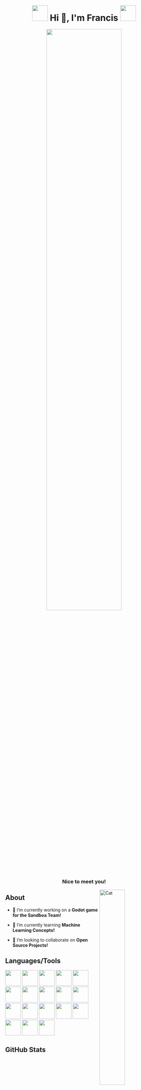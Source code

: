 <h1 align="center">
  <img src="https://github.com/FrancisTR/FrancisTR/assets/123771828/e453e01e-2760-4038-8339-e809e40d8f99" width="50px" height="50px" />
  Hi 👋, I'm Francis
  <img src="https://github.com/FrancisTR/FrancisTR/assets/123771828/e453e01e-2760-4038-8339-e809e40d8f99" width="50px" height="50px" />
</h1>



<div align="center"><img width="69%" src="https://user-images.githubusercontent.com/123771828/232997229-03aa5999-dbc0-421e-a284-1608d31041bb.gif" /></div>

<h3 align="center">Nice to meet you!</h3>
<img align="right" width="40%" src="https://francistr.github.io/Images/Francis.gif" alt="Cat" />




## About
- 🔭 I’m currently working on a **Godot game for the Sandboa Team!**

- 🌱 I’m currently learning **Machine Learning Concepts!**

- 👯 I’m looking to collaborate on **Open Source Projects!**



## Languages/Tools
<p align="left">
  <img src="https://user-images.githubusercontent.com/123771828/249672138-9ffb89cd-1bdf-418a-ac24-4540d6902014.svg?jwt=eyJhbGciOiJIUzI1NiIsInR5cCI6IkpXVCJ9.eyJpc3MiOiJnaXRodWIuY29tIiwiYXVkIjoicmF3LmdpdGh1YnVzZXJjb250ZW50LmNvbSIsImtleSI6ImtleTIiLCJleHAiOjE3MDM4MDQ5NjcsIm5iZiI6MTcwMzgwNDY2NywicGF0aCI6Ii8xMjM3NzE4MjgvMjQ5NjcyMTM4LTlmZmI4OWNkLTFiZGYtNDE4YS1hYzI0LTQ1NDBkNjkwMjAxNC5zdmc_WC1BbXotQWxnb3JpdGhtPUFXUzQtSE1BQy1TSEEyNTYmWC1BbXotQ3JlZGVudGlhbD1BS0lBVkNPRFlMU0E1M1BRSzRaQSUyRjIwMjMxMjI4JTJGdXMtZWFzdC0xJTJGczMlMkZhd3M0X3JlcXVlc3QmWC1BbXotRGF0ZT0yMDIzMTIyOFQyMzA0MjdaJlgtQW16LUV4cGlyZXM9MzAwJlgtQW16LVNpZ25hdHVyZT02Mzg1NWU1NDJhMDY3ZmI5MzE0ZGY1ZWIzNDcyMTNiYjYxNmY4MzAyNzVlMDcwMzZkYWU3MWViMmRiYTJkMmJkJlgtQW16LVNpZ25lZEhlYWRlcnM9aG9zdCZhY3Rvcl9pZD0wJmtleV9pZD0wJnJlcG9faWQ9MCJ9.UrYE_XIXWTwfpZe-_r-YSk8gz8a2FsPjaKpD4qEYo3c" width="50px" height="50px" />
  <img src="https://user-images.githubusercontent.com/123771828/258867100-de393ab8-b0c2-48f9-bbcc-8f387c5126a1.png?jwt=eyJhbGciOiJIUzI1NiIsInR5cCI6IkpXVCJ9.eyJpc3MiOiJnaXRodWIuY29tIiwiYXVkIjoicmF3LmdpdGh1YnVzZXJjb250ZW50LmNvbSIsImtleSI6ImtleTIiLCJleHAiOjE3MDM4MDQ5NjcsIm5iZiI6MTcwMzgwNDY2NywicGF0aCI6Ii8xMjM3NzE4MjgvMjU4ODY3MTAwLWRlMzkzYWI4LWIwYzItNDhmOS1iYmNjLThmMzg3YzUxMjZhMS5wbmc_WC1BbXotQWxnb3JpdGhtPUFXUzQtSE1BQy1TSEEyNTYmWC1BbXotQ3JlZGVudGlhbD1BS0lBVkNPRFlMU0E1M1BRSzRaQSUyRjIwMjMxMjI4JTJGdXMtZWFzdC0xJTJGczMlMkZhd3M0X3JlcXVlc3QmWC1BbXotRGF0ZT0yMDIzMTIyOFQyMzA0MjdaJlgtQW16LUV4cGlyZXM9MzAwJlgtQW16LVNpZ25hdHVyZT0zNjlhNjdiNGU5OTY1YTk5YmQ0YjlhYWZjODA4YjE5NzZkMzRkZjgyNmM4NTgzMWJhNGVlZjIxNmRlZWJhY2QzJlgtQW16LVNpZ25lZEhlYWRlcnM9aG9zdCZhY3Rvcl9pZD0wJmtleV9pZD0wJnJlcG9faWQ9MCJ9.vmvE4S5EqKfQ4-Xaro1eW3rEkC_i0yiAez776vRBIB8" width="50px" height="50px" />
  <img src="https://user-images.githubusercontent.com/123771828/249672404-f2821e55-854c-4cf7-b455-2df74f161985.svg?jwt=eyJhbGciOiJIUzI1NiIsInR5cCI6IkpXVCJ9.eyJpc3MiOiJnaXRodWIuY29tIiwiYXVkIjoicmF3LmdpdGh1YnVzZXJjb250ZW50LmNvbSIsImtleSI6ImtleTIiLCJleHAiOjE3MDM4MDQ5NjcsIm5iZiI6MTcwMzgwNDY2NywicGF0aCI6Ii8xMjM3NzE4MjgvMjQ5NjcyNDA0LWYyODIxZTU1LTg1NGMtNGNmNy1iNDU1LTJkZjc0ZjE2MTk4NS5zdmc_WC1BbXotQWxnb3JpdGhtPUFXUzQtSE1BQy1TSEEyNTYmWC1BbXotQ3JlZGVudGlhbD1BS0lBVkNPRFlMU0E1M1BRSzRaQSUyRjIwMjMxMjI4JTJGdXMtZWFzdC0xJTJGczMlMkZhd3M0X3JlcXVlc3QmWC1BbXotRGF0ZT0yMDIzMTIyOFQyMzA0MjdaJlgtQW16LUV4cGlyZXM9MzAwJlgtQW16LVNpZ25hdHVyZT0xYjUwNGIzNTNhNTA1NWI4NWEwNDExOWFmYTIwMmNkMzYxMGQ4NTBiNzU0NGE3YzM3MjViZjI3NDIyYjkzNmM0JlgtQW16LVNpZ25lZEhlYWRlcnM9aG9zdCZhY3Rvcl9pZD0wJmtleV9pZD0wJnJlcG9faWQ9MCJ9.NX2QGr5axJUiCLz_HHuhsIgwTpa_h5aRjaHdAHRl1RY" width="50px" height="50px" />
  <img src="https://user-images.githubusercontent.com/123771828/249672505-e2b0bfaa-79e2-4363-9861-7c0e71636ae0.svg?jwt=eyJhbGciOiJIUzI1NiIsInR5cCI6IkpXVCJ9.eyJpc3MiOiJnaXRodWIuY29tIiwiYXVkIjoicmF3LmdpdGh1YnVzZXJjb250ZW50LmNvbSIsImtleSI6ImtleTIiLCJleHAiOjE3MDM4MDQ5NjcsIm5iZiI6MTcwMzgwNDY2NywicGF0aCI6Ii8xMjM3NzE4MjgvMjQ5NjcyNTA1LWUyYjBiZmFhLTc5ZTItNDM2My05ODYxLTdjMGU3MTYzNmFlMC5zdmc_WC1BbXotQWxnb3JpdGhtPUFXUzQtSE1BQy1TSEEyNTYmWC1BbXotQ3JlZGVudGlhbD1BS0lBVkNPRFlMU0E1M1BRSzRaQSUyRjIwMjMxMjI4JTJGdXMtZWFzdC0xJTJGczMlMkZhd3M0X3JlcXVlc3QmWC1BbXotRGF0ZT0yMDIzMTIyOFQyMzA0MjdaJlgtQW16LUV4cGlyZXM9MzAwJlgtQW16LVNpZ25hdHVyZT05NWY5NjcxYTM1NDMxOWYzYzdmZDUzMjcwMDJlMmQ4NTkzYWRlYTI1YjYwZGNmZWUyM2M1YjBiM2JhNGJlYTcxJlgtQW16LVNpZ25lZEhlYWRlcnM9aG9zdCZhY3Rvcl9pZD0wJmtleV9pZD0wJnJlcG9faWQ9MCJ9.Np0h2x0uD-BGaNKJcChGUnkWZgd__AKOuSstmxbJOnw" width="50px" height="50px" />
  <img src="https://user-images.githubusercontent.com/123771828/263048358-8bf05fe2-669b-4b7c-9c65-7fec6388fad5.png?jwt=eyJhbGciOiJIUzI1NiIsInR5cCI6IkpXVCJ9.eyJpc3MiOiJnaXRodWIuY29tIiwiYXVkIjoicmF3LmdpdGh1YnVzZXJjb250ZW50LmNvbSIsImtleSI6ImtleTIiLCJleHAiOjE3MDM4MDQ5NjcsIm5iZiI6MTcwMzgwNDY2NywicGF0aCI6Ii8xMjM3NzE4MjgvMjYzMDQ4MzU4LThiZjA1ZmUyLTY2OWItNGI3Yy05YzY1LTdmZWM2Mzg4ZmFkNS5wbmc_WC1BbXotQWxnb3JpdGhtPUFXUzQtSE1BQy1TSEEyNTYmWC1BbXotQ3JlZGVudGlhbD1BS0lBVkNPRFlMU0E1M1BRSzRaQSUyRjIwMjMxMjI4JTJGdXMtZWFzdC0xJTJGczMlMkZhd3M0X3JlcXVlc3QmWC1BbXotRGF0ZT0yMDIzMTIyOFQyMzA0MjdaJlgtQW16LUV4cGlyZXM9MzAwJlgtQW16LVNpZ25hdHVyZT1lMzk1YzU2NWM1MjVhMjFlMWM1ZWYxZTBjMzMyYTc4MjZmMTkxZjAyYzM3YTQ2NTFmNmFmNGMyYzA4YzBlNTVlJlgtQW16LVNpZ25lZEhlYWRlcnM9aG9zdCZhY3Rvcl9pZD0wJmtleV9pZD0wJnJlcG9faWQ9MCJ9.lbKcd22MipuTKCC-BqQx2b7vvvYy7xaw57vAEGgvmcM" width="50px" height="50px" />
  <img src="https://user-images.githubusercontent.com/123771828/249672646-ed11ce47-1925-4085-9cdb-bc37bb22d3ce.svg?jwt=eyJhbGciOiJIUzI1NiIsInR5cCI6IkpXVCJ9.eyJpc3MiOiJnaXRodWIuY29tIiwiYXVkIjoicmF3LmdpdGh1YnVzZXJjb250ZW50LmNvbSIsImtleSI6ImtleTIiLCJleHAiOjE3MDM4MDQ5NjcsIm5iZiI6MTcwMzgwNDY2NywicGF0aCI6Ii8xMjM3NzE4MjgvMjQ5NjcyNjQ2LWVkMTFjZTQ3LTE5MjUtNDA4NS05Y2RiLWJjMzdiYjIyZDNjZS5zdmc_WC1BbXotQWxnb3JpdGhtPUFXUzQtSE1BQy1TSEEyNTYmWC1BbXotQ3JlZGVudGlhbD1BS0lBVkNPRFlMU0E1M1BRSzRaQSUyRjIwMjMxMjI4JTJGdXMtZWFzdC0xJTJGczMlMkZhd3M0X3JlcXVlc3QmWC1BbXotRGF0ZT0yMDIzMTIyOFQyMzA0MjdaJlgtQW16LUV4cGlyZXM9MzAwJlgtQW16LVNpZ25hdHVyZT05NGU0ZmRhOTQ1YTQ2MzNlZmNlMmEyNTBhYjZmNGY2YzI0ZDBhM2Q0MDAyNzZlYzU3MTQwYTM1YjVjY2JjOWYyJlgtQW16LVNpZ25lZEhlYWRlcnM9aG9zdCZhY3Rvcl9pZD0wJmtleV9pZD0wJnJlcG9faWQ9MCJ9.ObHLyKcrvdNGJFd0EJKlxC3UyRxBHfO36rxEe9n4e7w" width="50px" height="50px" />
  <img src="https://user-images.githubusercontent.com/123771828/263048627-611161eb-98b3-454f-8d0e-0328947b5095.png?jwt=eyJhbGciOiJIUzI1NiIsInR5cCI6IkpXVCJ9.eyJpc3MiOiJnaXRodWIuY29tIiwiYXVkIjoicmF3LmdpdGh1YnVzZXJjb250ZW50LmNvbSIsImtleSI6ImtleTIiLCJleHAiOjE3MDM4MDQ5NjcsIm5iZiI6MTcwMzgwNDY2NywicGF0aCI6Ii8xMjM3NzE4MjgvMjYzMDQ4NjI3LTYxMTE2MWViLTk4YjMtNDU0Zi04ZDBlLTAzMjg5NDdiNTA5NS5wbmc_WC1BbXotQWxnb3JpdGhtPUFXUzQtSE1BQy1TSEEyNTYmWC1BbXotQ3JlZGVudGlhbD1BS0lBVkNPRFlMU0E1M1BRSzRaQSUyRjIwMjMxMjI4JTJGdXMtZWFzdC0xJTJGczMlMkZhd3M0X3JlcXVlc3QmWC1BbXotRGF0ZT0yMDIzMTIyOFQyMzA0MjdaJlgtQW16LUV4cGlyZXM9MzAwJlgtQW16LVNpZ25hdHVyZT0wOTJmYTNmMjA5MDdiNmJmNjYxNTQ2NjgxMDBjNTg1MTY4NmRmYzMwM2QwNzVmMjIxZWZjMjM4NjI4NTFjMmFhJlgtQW16LVNpZ25lZEhlYWRlcnM9aG9zdCZhY3Rvcl9pZD0wJmtleV9pZD0wJnJlcG9faWQ9MCJ9.4V56G1CMuxsercZIVBdv3gKMlNxnXzeUWb9qqXDnl2U" width="50px" height="50px" />
  <img src="https://user-images.githubusercontent.com/123771828/249672736-3ad2e079-89ac-4e91-9daa-61b565ead8c1.svg?jwt=eyJhbGciOiJIUzI1NiIsInR5cCI6IkpXVCJ9.eyJpc3MiOiJnaXRodWIuY29tIiwiYXVkIjoicmF3LmdpdGh1YnVzZXJjb250ZW50LmNvbSIsImtleSI6ImtleTIiLCJleHAiOjE3MDM4MDQ5NjcsIm5iZiI6MTcwMzgwNDY2NywicGF0aCI6Ii8xMjM3NzE4MjgvMjQ5NjcyNzM2LTNhZDJlMDc5LTg5YWMtNGU5MS05ZGFhLTYxYjU2NWVhZDhjMS5zdmc_WC1BbXotQWxnb3JpdGhtPUFXUzQtSE1BQy1TSEEyNTYmWC1BbXotQ3JlZGVudGlhbD1BS0lBVkNPRFlMU0E1M1BRSzRaQSUyRjIwMjMxMjI4JTJGdXMtZWFzdC0xJTJGczMlMkZhd3M0X3JlcXVlc3QmWC1BbXotRGF0ZT0yMDIzMTIyOFQyMzA0MjdaJlgtQW16LUV4cGlyZXM9MzAwJlgtQW16LVNpZ25hdHVyZT0yNzE1YWY1OWI5ZjdjNjc1M2U5OGUwYTY4YjBiMDQyN2I5NzFhMTNkMjFhMjE2YjkyNTBjMTUyYmQ2YmFkNzM4JlgtQW16LVNpZ25lZEhlYWRlcnM9aG9zdCZhY3Rvcl9pZD0wJmtleV9pZD0wJnJlcG9faWQ9MCJ9.jgC-EqhH83gwO3xOJVI6ipoE01485tDMtBCXyM3qOdE" width="50px" height="50px" />
  <img src="https://user-images.githubusercontent.com/123771828/249675270-ca54f8ad-375e-4832-9709-47f5e8e6d8e6.png?jwt=eyJhbGciOiJIUzI1NiIsInR5cCI6IkpXVCJ9.eyJpc3MiOiJnaXRodWIuY29tIiwiYXVkIjoicmF3LmdpdGh1YnVzZXJjb250ZW50LmNvbSIsImtleSI6ImtleTIiLCJleHAiOjE3MDM4MDQ5NjcsIm5iZiI6MTcwMzgwNDY2NywicGF0aCI6Ii8xMjM3NzE4MjgvMjQ5Njc1MjcwLWNhNTRmOGFkLTM3NWUtNDgzMi05NzA5LTQ3ZjVlOGU2ZDhlNi5wbmc_WC1BbXotQWxnb3JpdGhtPUFXUzQtSE1BQy1TSEEyNTYmWC1BbXotQ3JlZGVudGlhbD1BS0lBVkNPRFlMU0E1M1BRSzRaQSUyRjIwMjMxMjI4JTJGdXMtZWFzdC0xJTJGczMlMkZhd3M0X3JlcXVlc3QmWC1BbXotRGF0ZT0yMDIzMTIyOFQyMzA0MjdaJlgtQW16LUV4cGlyZXM9MzAwJlgtQW16LVNpZ25hdHVyZT1hYThmNmY2MWE5YzIzMjdjM2RiNjVjNGY1YzlkMTg5ZGIzZGVlMGIwYTFkOTdiMWU2MTgyNWIzN2UwNjZkNTZmJlgtQW16LVNpZ25lZEhlYWRlcnM9aG9zdCZhY3Rvcl9pZD0wJmtleV9pZD0wJnJlcG9faWQ9MCJ9.cY-FPYqP2-aoUs7jDohvPj7-gyF8tHaeICae_h4AydM" width="50px" height="50px" />  
  <img src="https://user-images.githubusercontent.com/123771828/249966209-76784eca-2d10-4b96-b252-5a45fe3ac044.jpg?jwt=eyJhbGciOiJIUzI1NiIsInR5cCI6IkpXVCJ9.eyJpc3MiOiJnaXRodWIuY29tIiwiYXVkIjoicmF3LmdpdGh1YnVzZXJjb250ZW50LmNvbSIsImtleSI6ImtleTIiLCJleHAiOjE3MDM4MDQ5NjcsIm5iZiI6MTcwMzgwNDY2NywicGF0aCI6Ii8xMjM3NzE4MjgvMjQ5OTY2MjA5LTc2Nzg0ZWNhLTJkMTAtNGI5Ni1iMjUyLTVhNDVmZTNhYzA0NC5qcGc_WC1BbXotQWxnb3JpdGhtPUFXUzQtSE1BQy1TSEEyNTYmWC1BbXotQ3JlZGVudGlhbD1BS0lBVkNPRFlMU0E1M1BRSzRaQSUyRjIwMjMxMjI4JTJGdXMtZWFzdC0xJTJGczMlMkZhd3M0X3JlcXVlc3QmWC1BbXotRGF0ZT0yMDIzMTIyOFQyMzA0MjdaJlgtQW16LUV4cGlyZXM9MzAwJlgtQW16LVNpZ25hdHVyZT1jN2VkNjNlZDk3YWQ1OGUzYTE4NTk0N2E1YzM1ODBmMWQ1MWY5NTUzNzAyZjYxMmM5MWM3ZmRmZmYxZTc3MzQwJlgtQW16LVNpZ25lZEhlYWRlcnM9aG9zdCZhY3Rvcl9pZD0wJmtleV9pZD0wJnJlcG9faWQ9MCJ9.-rYLEQXG1tl0UK0gpXqVEZKj-MKzoq3S070lTIf53po" width="50px" height="50px" />
  <img src="https://user-images.githubusercontent.com/123771828/249675901-6994a6f7-a637-48b6-8a60-d3b6a8e7ac99.svg?jwt=eyJhbGciOiJIUzI1NiIsInR5cCI6IkpXVCJ9.eyJpc3MiOiJnaXRodWIuY29tIiwiYXVkIjoicmF3LmdpdGh1YnVzZXJjb250ZW50LmNvbSIsImtleSI6ImtleTIiLCJleHAiOjE3MDM4MDQ5NjcsIm5iZiI6MTcwMzgwNDY2NywicGF0aCI6Ii8xMjM3NzE4MjgvMjQ5Njc1OTAxLTY5OTRhNmY3LWE2MzctNDhiNi04YTYwLWQzYjZhOGU3YWM5OS5zdmc_WC1BbXotQWxnb3JpdGhtPUFXUzQtSE1BQy1TSEEyNTYmWC1BbXotQ3JlZGVudGlhbD1BS0lBVkNPRFlMU0E1M1BRSzRaQSUyRjIwMjMxMjI4JTJGdXMtZWFzdC0xJTJGczMlMkZhd3M0X3JlcXVlc3QmWC1BbXotRGF0ZT0yMDIzMTIyOFQyMzA0MjdaJlgtQW16LUV4cGlyZXM9MzAwJlgtQW16LVNpZ25hdHVyZT0yOWE3NWM0ZTgzMWExMmZhMGU5NDI3Zjk0MjQ4MzFjZTZlMzQwNWQzZTBjNzIzY2I2NDAxMTE1YWU0NmVjNzlkJlgtQW16LVNpZ25lZEhlYWRlcnM9aG9zdCZhY3Rvcl9pZD0wJmtleV9pZD0wJnJlcG9faWQ9MCJ9.4mL5AJFVGHnL0R5qT1J3IuyJ0LVjT3CzCjWjp-xeaCs" width="50px" height="50px" />
  <img src="https://user-images.githubusercontent.com/123771828/249676213-7ec0b8b6-47fa-4f90-a446-73f253fe5e37.png?jwt=eyJhbGciOiJIUzI1NiIsInR5cCI6IkpXVCJ9.eyJpc3MiOiJnaXRodWIuY29tIiwiYXVkIjoicmF3LmdpdGh1YnVzZXJjb250ZW50LmNvbSIsImtleSI6ImtleTIiLCJleHAiOjE3MDM4MDQ5NjcsIm5iZiI6MTcwMzgwNDY2NywicGF0aCI6Ii8xMjM3NzE4MjgvMjQ5Njc2MjEzLTdlYzBiOGI2LTQ3ZmEtNGY5MC1hNDQ2LTczZjI1M2ZlNWUzNy5wbmc_WC1BbXotQWxnb3JpdGhtPUFXUzQtSE1BQy1TSEEyNTYmWC1BbXotQ3JlZGVudGlhbD1BS0lBVkNPRFlMU0E1M1BRSzRaQSUyRjIwMjMxMjI4JTJGdXMtZWFzdC0xJTJGczMlMkZhd3M0X3JlcXVlc3QmWC1BbXotRGF0ZT0yMDIzMTIyOFQyMzA0MjdaJlgtQW16LUV4cGlyZXM9MzAwJlgtQW16LVNpZ25hdHVyZT0zMDZmMjYyYjYwMmQ1MDQyN2UxMmM1NTM0NGM4MTE5ZjVkYmJhY2JlZmYxOTJiMTU0ZTdjZDczNjliNDk4ZDkxJlgtQW16LVNpZ25lZEhlYWRlcnM9aG9zdCZhY3Rvcl9pZD0wJmtleV9pZD0wJnJlcG9faWQ9MCJ9.6j7DqsTQU1v6FSq8hmzIbtMRmKetXvvzhgGdLR7hhWA" width="50px" height="50px" />
  <img src="https://user-images.githubusercontent.com/123771828/249680582-86d9735a-c5ac-489d-a49f-9f3682de3924.png?jwt=eyJhbGciOiJIUzI1NiIsInR5cCI6IkpXVCJ9.eyJpc3MiOiJnaXRodWIuY29tIiwiYXVkIjoicmF3LmdpdGh1YnVzZXJjb250ZW50LmNvbSIsImtleSI6ImtleTIiLCJleHAiOjE3MDM4MDQ5NjcsIm5iZiI6MTcwMzgwNDY2NywicGF0aCI6Ii8xMjM3NzE4MjgvMjQ5NjgwNTgyLTg2ZDk3MzVhLWM1YWMtNDg5ZC1hNDlmLTlmMzY4MmRlMzkyNC5wbmc_WC1BbXotQWxnb3JpdGhtPUFXUzQtSE1BQy1TSEEyNTYmWC1BbXotQ3JlZGVudGlhbD1BS0lBVkNPRFlMU0E1M1BRSzRaQSUyRjIwMjMxMjI4JTJGdXMtZWFzdC0xJTJGczMlMkZhd3M0X3JlcXVlc3QmWC1BbXotRGF0ZT0yMDIzMTIyOFQyMzA0MjdaJlgtQW16LUV4cGlyZXM9MzAwJlgtQW16LVNpZ25hdHVyZT0yNWMzMDZjNDBiNDVhMDI4Y2IwY2NmZjdhY2ZjMmYwMjAwNDQyNmZiMWQwNGJlNWNjOTgxNjRiZTc3N2ZjODg1JlgtQW16LVNpZ25lZEhlYWRlcnM9aG9zdCZhY3Rvcl9pZD0wJmtleV9pZD0wJnJlcG9faWQ9MCJ9.Y4tPVJ_4gDMEQZiNOdBcV6kuNDRjS9wRuszNTw56sBQ" width="50px" height="50px" />
  <img src="https://user-images.githubusercontent.com/123771828/249680606-379730ed-3429-45e9-a4b7-89e272800627.png?jwt=eyJhbGciOiJIUzI1NiIsInR5cCI6IkpXVCJ9.eyJpc3MiOiJnaXRodWIuY29tIiwiYXVkIjoicmF3LmdpdGh1YnVzZXJjb250ZW50LmNvbSIsImtleSI6ImtleTIiLCJleHAiOjE3MDM4MDQ5NjcsIm5iZiI6MTcwMzgwNDY2NywicGF0aCI6Ii8xMjM3NzE4MjgvMjQ5NjgwNjA2LTM3OTczMGVkLTM0MjktNDVlOS1hNGI3LTg5ZTI3MjgwMDYyNy5wbmc_WC1BbXotQWxnb3JpdGhtPUFXUzQtSE1BQy1TSEEyNTYmWC1BbXotQ3JlZGVudGlhbD1BS0lBVkNPRFlMU0E1M1BRSzRaQSUyRjIwMjMxMjI4JTJGdXMtZWFzdC0xJTJGczMlMkZhd3M0X3JlcXVlc3QmWC1BbXotRGF0ZT0yMDIzMTIyOFQyMzA0MjdaJlgtQW16LUV4cGlyZXM9MzAwJlgtQW16LVNpZ25hdHVyZT1iY2NiOWRiNDM4YjYwMzAyOGYwOTg4NTc5ZTM3OWY4ODQ4ZGZkOTE1OTRiNWE1NjZkMjIxNjYyOWE4ZDgzZDBkJlgtQW16LVNpZ25lZEhlYWRlcnM9aG9zdCZhY3Rvcl9pZD0wJmtleV9pZD0wJnJlcG9faWQ9MCJ9.d8E4_YOW2Xhd51PeKa8k5qSebblOQKygEUHk8lhSmUY" width="50px" height="50px" />
  <img src="https://user-images.githubusercontent.com/123771828/249680628-4ac3c8cc-1a9b-4b7d-b9da-ec618f6784ab.png?jwt=eyJhbGciOiJIUzI1NiIsInR5cCI6IkpXVCJ9.eyJpc3MiOiJnaXRodWIuY29tIiwiYXVkIjoicmF3LmdpdGh1YnVzZXJjb250ZW50LmNvbSIsImtleSI6ImtleTIiLCJleHAiOjE3MDM4MDQ5NjcsIm5iZiI6MTcwMzgwNDY2NywicGF0aCI6Ii8xMjM3NzE4MjgvMjQ5NjgwNjI4LTRhYzNjOGNjLTFhOWItNGI3ZC1iOWRhLWVjNjE4ZjY3ODRhYi5wbmc_WC1BbXotQWxnb3JpdGhtPUFXUzQtSE1BQy1TSEEyNTYmWC1BbXotQ3JlZGVudGlhbD1BS0lBVkNPRFlMU0E1M1BRSzRaQSUyRjIwMjMxMjI4JTJGdXMtZWFzdC0xJTJGczMlMkZhd3M0X3JlcXVlc3QmWC1BbXotRGF0ZT0yMDIzMTIyOFQyMzA0MjdaJlgtQW16LUV4cGlyZXM9MzAwJlgtQW16LVNpZ25hdHVyZT1iZjlmYWRiNTIwZjUyYmZmOTY0OGRhMTI0MzY3ZTUzNzk2YjViNjY5ZWY5OWQ2ZDdhNTc5MmZmMzZhYjI4YjFjJlgtQW16LVNpZ25lZEhlYWRlcnM9aG9zdCZhY3Rvcl9pZD0wJmtleV9pZD0wJnJlcG9faWQ9MCJ9.gCU8tTttf-rpddd5-AbVthcVG-SPfe8aSdhx36MGEPI" width="50px" height="50px" />
  <img src="https://user-images.githubusercontent.com/123771828/249675683-98bc30b2-0322-483e-bf09-ec86f02e0b6e.png?jwt=eyJhbGciOiJIUzI1NiIsInR5cCI6IkpXVCJ9.eyJpc3MiOiJnaXRodWIuY29tIiwiYXVkIjoicmF3LmdpdGh1YnVzZXJjb250ZW50LmNvbSIsImtleSI6ImtleTIiLCJleHAiOjE3MDM4MDQ5NjcsIm5iZiI6MTcwMzgwNDY2NywicGF0aCI6Ii8xMjM3NzE4MjgvMjQ5Njc1NjgzLTk4YmMzMGIyLTAzMjItNDgzZS1iZjA5LWVjODZmMDJlMGI2ZS5wbmc_WC1BbXotQWxnb3JpdGhtPUFXUzQtSE1BQy1TSEEyNTYmWC1BbXotQ3JlZGVudGlhbD1BS0lBVkNPRFlMU0E1M1BRSzRaQSUyRjIwMjMxMjI4JTJGdXMtZWFzdC0xJTJGczMlMkZhd3M0X3JlcXVlc3QmWC1BbXotRGF0ZT0yMDIzMTIyOFQyMzA0MjdaJlgtQW16LUV4cGlyZXM9MzAwJlgtQW16LVNpZ25hdHVyZT0wNzFmZWUzYjhjYzYwMTRjNmFhODRmOTQ4M2I1MWVmOWZhYmNhN2RhMDdmMDJkMjNmNzA1MzNhYmQ3NGMxN2M2JlgtQW16LVNpZ25lZEhlYWRlcnM9aG9zdCZhY3Rvcl9pZD0wJmtleV9pZD0wJnJlcG9faWQ9MCJ9.1djceklf5aIx9TArOr6-Z9KMr15-1vb_b7r88qHGmII" width="50px" height="50px" />
  <img src="https://github.com/FrancisTR/FrancisTR/assets/123771828/20e6cb5a-6468-487b-815a-a9205fc22d7e" width="50px" height="50px" />
  <img src="https://user-images.githubusercontent.com/123771828/250782254-8efd5ec8-8811-4e9c-b868-7105e1c4a63a.png?jwt=eyJhbGciOiJIUzI1NiIsInR5cCI6IkpXVCJ9.eyJpc3MiOiJnaXRodWIuY29tIiwiYXVkIjoicmF3LmdpdGh1YnVzZXJjb250ZW50LmNvbSIsImtleSI6ImtleTIiLCJleHAiOjE3MDM4MDQ5NjcsIm5iZiI6MTcwMzgwNDY2NywicGF0aCI6Ii8xMjM3NzE4MjgvMjUwNzgyMjU0LThlZmQ1ZWM4LTg4MTEtNGU5Yy1iODY4LTcxMDVlMWM0YTYzYS5wbmc_WC1BbXotQWxnb3JpdGhtPUFXUzQtSE1BQy1TSEEyNTYmWC1BbXotQ3JlZGVudGlhbD1BS0lBVkNPRFlMU0E1M1BRSzRaQSUyRjIwMjMxMjI4JTJGdXMtZWFzdC0xJTJGczMlMkZhd3M0X3JlcXVlc3QmWC1BbXotRGF0ZT0yMDIzMTIyOFQyMzA0MjdaJlgtQW16LUV4cGlyZXM9MzAwJlgtQW16LVNpZ25hdHVyZT04ZTJjOGNjYjhkMTQ0OWZiMDc5MzIwYmU0MTkwOGMwZDg4OTkyY2JmNjE1N2M2NWM3MTZiOTAwM2Y2ZjAwYWIxJlgtQW16LVNpZ25lZEhlYWRlcnM9aG9zdCZhY3Rvcl9pZD0wJmtleV9pZD0wJnJlcG9faWQ9MCJ9.D8xnGi52QOz_JPZhLXVQgXV_-NXJw4H2VaBrbE1Do5w" width="50px" height="50px" />
</p>






## GitHub Stats
<div align="center">
  <table>
    <tbody>
      <tr>
        <td>
          <img alt="TopLang"
            src="https://github-readme-stats.vercel.app/api/top-langs?username=francistr&show_icons=true&locale=en&layout=compact&theme=codeSTACKr"
            width="340" />
          <img alt="Stats"
            src="https://github-readme-stats.vercel.app/api?username=francistr&show_icons=true&locale=en&theme=codeSTACKr&rank_icon=github"
            width="447" />
        </td>
      </tr>
      <tr>
        <td>
          <img alt="GitHub Streak" src="https://github-readme-streak-stats.herokuapp.com/?user=francistr&theme=codeSTACKr"
            width="100%" />
        </td>
      </tr>
    </tbody>
  </table>
</div>
